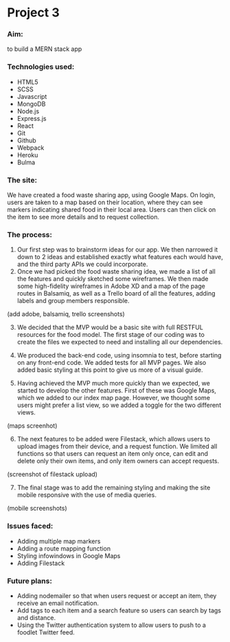 # Project 3


### Aim:
to build a MERN stack app

### Technologies used:
* HTML5
* SCSS
* Javascript
* MongoDB
* Node.js
* Express.js
* React
* Git
* Github
* Webpack
* Heroku
* Bulma


### The site:
We have created a food waste sharing app, using Google Maps. On login, users are taken to a map based on their location, where they can see markers indicating shared food in their local area. Users can then click on the item to see more details and to request collection.


### The process:
1. Our first step was to brainstorm ideas for our app. We then narrowed it down to 2 ideas and established exactly what features each would have, and the third party APIs we could incorporate.
2. Once we had picked the food waste sharing idea, we made a list of all the features and quickly sketched some wireframes. We then made some high-fidelity wireframes in Adobe XD and a map of the page routes in Balsamiq, as well as a Trello board of all the features, adding labels and group members responsible.

(add adobe, balsamiq, trello screenshots)

3. We decided that the MVP would be a basic site with full RESTFUL resources for the food model. The first stage of our coding was to create the files we expected to need and installing all our dependencies.

4. We produced the back-end code, using insomnia to test, before starting on any front-end code. We added tests for all MVP pages. We also added basic styling at this point to give us more of a visual guide.

5. Having achieved the MVP much more quickly than we expected, we started to develop the other features. First of these was Google Maps, which we added to our index map page. However, we thought some users might prefer a list view, so we added a toggle for the two different views.

(maps screenhot)

6. The next features to be added were Filestack, which allows users to upload images from their device, and a request function. We limited all functions so that users can request an item only once, can edit and delete only their own items, and only item owners can accept requests.

(screenshot of filestack upload)

7. The final stage was to add the remaining styling and making the site mobile responsive with the use of media queries.

(mobile screenshots)



### Issues faced:
* Adding multiple map markers
* Adding a route mapping function
* Styling infowindows in Google Maps
* Adding Filestack


### Future plans:
* Adding nodemailer so that when users request or accept an item, they receive an email notification.
* Add tags to each item and a search feature so users can search by tags and distance.
* Using the Twitter authentication system to allow users to push to a foodlet Twitter feed.
